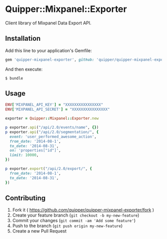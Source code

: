# Quipper::Mixpanel::Exporter

Client library of Mixpanel Data Export API.

## Installation

Add this line to your application's Gemfile:

```ruby
gem 'quipper-mixpanel-exporter', github: 'quipper/quipper-mixpanel-exporter'
```

And then execute:

    $ bundle

## Usage

```ruby
ENV['MIXPANEL_API_KEY'] = "XXXXXXXXXXXXXXXX"
ENV['MIXPANEL_API_SECRET'] = "XXXXXXXXXXXXXXXX"

exporter = Quipper::Mixpanel::Exporter.new

p exporter.api("/api/2.0/events/name", {})
p exporter.api("/api/2.0/segmentation/", {
  event: 'user_performed_awesome_action',
  from_date: '2014-08-1',
  to_date: '2014-08-31',
  on: 'properties["id"]',
  limit: 10000,
})

p exporter.export("/api/2.0/export/", {
  from_date: '2014-08-1',
  to_date: '2014-08-31',
})
```

## Contributing

1. Fork it ( https://github.com/quipper/quipper-mixpanel-exporter/fork )
2. Create your feature branch (`git checkout -b my-new-feature`)
3. Commit your changes (`git commit -am 'Add some feature'`)
4. Push to the branch (`git push origin my-new-feature`)
5. Create a new Pull Request
